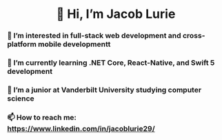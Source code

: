 <h1 align="center">
👋 Hi, I’m Jacob Lurie
</h1>
<h3>👀 I’m interested in full-stack web development and cross-platform mobile developmentt</h3>
<h3>🌱 I’m currently learning .NET Core, React-Native, and Swift 5 development</h3>
<h3>📖 I’m a junior at Vanderbilt University studying computer science</h3>
<h3>📫 How to reach me: <a href="https://www.linkedin.com/in/jacoblurie29/">https://www.linkedin.com/in/jacoblurie29/</a></h3>

<!---
jacoblurie29/jacoblurie29 is a ✨ special ✨ repository because its `README.md` (this file) appears on your GitHub profile.
You can click the Preview link to take a look at your changes.
--->
